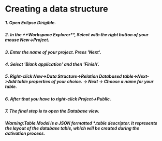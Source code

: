 <h1>Creating a data structure</h1>
<h5>1. Open Eclipse Dirigible.</h5>
<h5>2. In the **Workspace Explorer**, Select with the right button of your mouse New->Project.</h5>
<h5>3. Enter the name of your project. Press 'Next'.</h5>
<h5>4. Select 'Blank application' and then 'Finish'.</h5>
<h5>5. Right-click New->Data Structure->Relation Databased table->Next->Add table properties of your choice. -> Next -> Choose a name for your table.</h5>
<h5>6. After that you have to right-click Project->Public.</h5>
<h5>7. The final step is to open the Database view.</h5>

<h5>Warning:Table Model is a JSON formatted *.table descriptor. It represents the layout of the database table, which will be created during the activation process.</h5>
